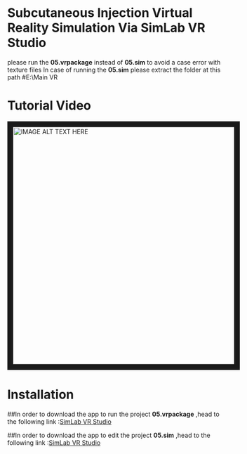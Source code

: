 # Subcutaneous Injection Virtual Reality Simulation Via SimLab VR Studio
 
please run the **05.vrpackage** instead of **05.sim** to avoid a case error with texture files
In case of running the **05.sim** please extract the folder at this path #E:\Main VR

# Tutorial Video

<a href="http://www.youtube.com/watch?feature=player_embedded&v=mF9B9ZoT8rY
" target="_blank"><img src="http://img.youtube.com/vi/mF9B9ZoT8rY/0.jpg" 
alt="IMAGE ALT TEXT HERE" width="960" height="540" border="13" /></a>

# Installation

##In order to download the app to run the project **05.vrpackage** ,head to the following link :[SimLab VR Studio](https://www.simlab-soft.com/technologies/simlab-showroom.aspx)

##In order to download the app to edit the project **05.sim** ,head to the following link :[SimLab VR Studio](https://www.simlab-soft.com/3d-products/vr-studio.aspx)
